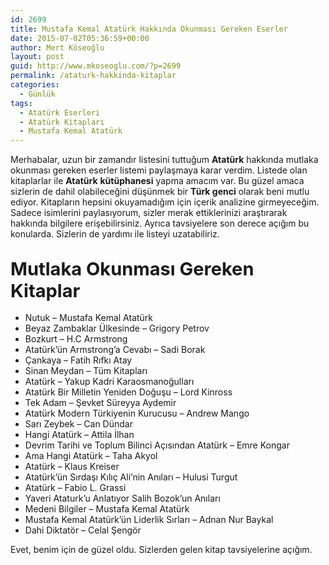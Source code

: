 ```yaml
---
id: 2699
title: Mustafa Kemal Atatürk Hakkında Okunması Gereken Eserler
date: 2015-07-02T05:36:59+00:00
author: Mert Köseoğlu
layout: post
guid: http://www.mkoseoglu.com/?p=2699
permalink: /ataturk-hakkinda-kitaplar
categories:
  - Günlük
tags:
  - Atatürk Eserleri
  - Atatürk Kitapları
  - Mustafa Kemal Atatürk
---
```

Merhabalar, uzun bir zamandır listesini tuttuğum **Atatürk** hakkında mutlaka okunması gereken eserler listemi paylaşmaya karar verdim. Listede olan kitaplarlar ile **Atatürk** **kütüphanesi** yapma amacım var. Bu güzel amaca sizlerin de dahil olabileceğini düşünmek bir **Türk genci** olarak beni mutlu ediyor. Kitapların hepsini okuyamadığım için içerik analizine girmeyeceğim. Sadece isimlerini paylasıyorum, sizler merak ettiklerinizi araştırarak hakkında bilgilere erişebilirsiniz. Ayrıca tavsiyelere son derece açığım bu konularda. Sizlerin de yardımı ile listeyi uzatabiliriz.

## <span style="font-size: 29px; font-weight: bold;">Mutlaka Okunması Gereken Kitaplar</span>

  * Nutuk &#8211; Mustafa Kemal Atatürk
  * Beyaz Zambaklar Ülkesinde &#8211; Grigory Petrov
  * Bozkurt &#8211; H.C Armstrong
  * Atatürk&#8217;ün Armstrong&#8217;a Cevabı &#8211; Sadi Borak
  * Çankaya &#8211; Fatih Rıfkı Atay
  * Sinan Meydan &#8211; Tüm Kitapları
  * Atatürk &#8211; Yakup Kadri Karaosmanoğulları
  * Atatürk Bir Milletin Yeniden Doğuşu &#8211; Lord Kinross
  * Tek Adam &#8211; Şevket Süreyya Aydemir
  * Atatürk Modern Türkiyenin Kurucusu &#8211; Andrew Mango
  * Sarı Zeybek &#8211; Can Dündar
  * Hangi Atatürk &#8211; Attila İlhan
  * Devrim Tarihi ve Toplum Bilinci Açısından Atatürk &#8211; Emre Kongar
  * Ama Hangi Atatürk &#8211; Taha Akyol
  * Atatürk &#8211; Klaus Kreiser
  * Atatürk&#8217;ün Sırdaşı Kılıç Ali&#8217;nin Anıları &#8211; Hulusi Turgut
  * Atatürk &#8211; Fabio L. Grassi
  * Yaveri Ataturk’u Anlatıyor Salih Bozok’un Anıları
  * Medeni Bilgiler &#8211; Mustafa Kemal Atatürk
  * Mustafa Kemal Atatürk&#8217;ün Liderlik Sırları &#8211; Adnan Nur Baykal
  * Dahi Diktatör &#8211; Celal Şengör

Evet, benim için de güzel oldu. Sizlerden gelen kitap tavsiyelerine açığım.

&nbsp;